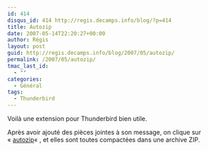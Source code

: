 ```yaml
---
id: 414
disqus_id: 414 http://regis.decamps.info/blog/?p=414
title: Autozip
date: 2007-05-14T22:20:27+00:00
author: Régis
layout: post
guid: http://regis.decamps.info/blog/2007/05/autozip/
permalink: /2007/05/autozip/
tmac_last_id:
  - ""
categories:
  - Général
tags:
  - Thunderbird
---
```

Voilà une extension pour Thunderbird bien utile. 

Après avoir ajouté des pièces jointes à son message, on clique sur « [autozip](https://addons.mozilla.org/en-US/thunderbird/addon/4003)« , et elles sont toutes compactées dans une archive ZIP.
